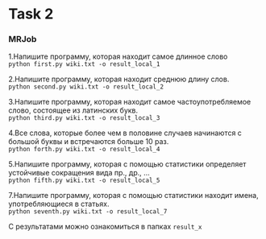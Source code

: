 # Task 2
### MRJob

1.Напишите программу, которая находит самое длинное слово  
```python first.py wiki.txt -o result_local_1```  

2.Напишите программу, которая находит среднюю длину слов.  
```python second.py wiki.txt -o result_local_2```

3.Напишите программу, которая находит самое частоупотребляемое слово, состоящее из латинских букв.    
```python third.py wiki.txt -o result_local_3```

4.Все слова, которые более чем в половине случаев начинаются с большой буквы и встречаются больше 10 раз.  
```python forth.py wiki.txt -o result_local_4```

5.Напишите программу, которая с помощью статистики определяет устойчивые сокращения вида пр., др., ...  
```python fifth.py wiki.txt -o result_local_5```

7.Напишите программу, которая с помощью статистики находит имена, употребляющиеся в статьях.  
```python seventh.py wiki.txt -o result_local_7```
  
С результатами можно ознакомиться в папках ``result_x``